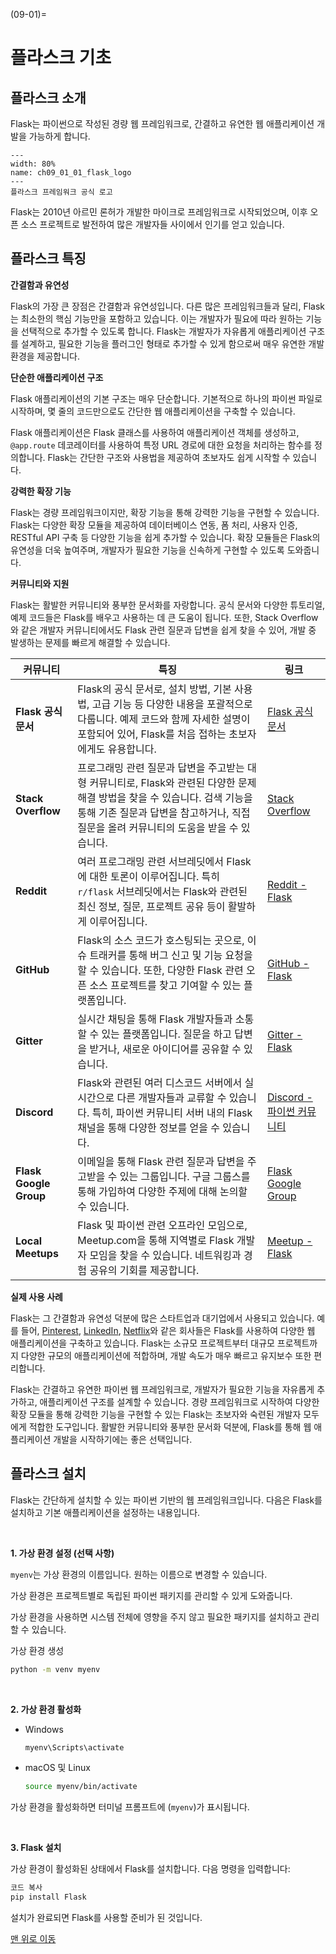 (09-01)=
# 플라스크 기초


## 플라스크 소개

Flask는 파이썬으로 작성된 경량 웹 프레임워크로, 간결하고 유연한 웹 애플리케이션 개발을 가능하게 합니다.

```{figure} ../imgs/chap_09/ch09_01_01_flask_logo.png
---
width: 80%
name: ch09_01_01_flask_logo
---
플라스크 프레임워크 공식 로고
```

Flask는 2010년 아르민 론허가 개발한 마이크로 프레임워크로 시작되었으며, 이후 오픈 소스 프로젝트로 발전하여 많은 개발자들 사이에서 인기를 얻고 있습니다.


## 플라스크 특징

**간결함과 유연성**

Flask의 가장 큰 장점은 간결함과 유연성입니다. 다른 많은 프레임워크들과 달리, Flask는 최소한의 핵심 기능만을 포함하고 있습니다. 이는 개발자가 필요에 따라 원하는 기능을 선택적으로 추가할 수 있도록 합니다. Flask는 개발자가 자유롭게 애플리케이션 구조를 설계하고, 필요한 기능을 플러그인 형태로 추가할 수 있게 함으로써 매우 유연한 개발 환경을 제공합니다.

**단순한 애플리케이션 구조**

Flask 애플리케이션의 기본 구조는 매우 단순합니다. 기본적으로 하나의 파이썬 파일로 시작하며, 몇 줄의 코드만으로도 간단한 웹 애플리케이션을 구축할 수 있습니다. 

Flask 애플리케이션은 Flask 클래스를 사용하여 애플리케이션 객체를 생성하고, `@app.route` 데코레이터를 사용하여 특정 URL 경로에 대한 요청을 처리하는 함수를 정의합니다. Flask는 간단한 구조와 사용법을 제공하여 초보자도 쉽게 시작할 수 있습니다.

**강력한 확장 기능**

Flask는 경량 프레임워크이지만, 확장 기능을 통해 강력한 기능을 구현할 수 있습니다. Flask는 다양한 확장 모듈을 제공하여 데이터베이스 연동, 폼 처리, 사용자 인증, RESTful API 구축 등 다양한 기능을 쉽게 추가할 수 있습니다. 확장 모듈들은 Flask의 유연성을 더욱 높여주며, 개발자가 필요한 기능을 신속하게 구현할 수 있도록 도와줍니다.

**커뮤니티와 지원**

Flask는 활발한 커뮤니티와 풍부한 문서화를 자랑합니다. 공식 문서와 다양한 튜토리얼, 예제 코드들은 Flask를 배우고 사용하는 데 큰 도움이 됩니다. 또한, Stack Overflow와 같은 개발자 커뮤니티에서도 Flask 관련 질문과 답변을 쉽게 찾을 수 있어, 개발 중 발생하는 문제를 빠르게 해결할 수 있습니다.

| 커뮤니티 | 특징 | 링크 |
|-----------|-------------|-------------|
| **Flask 공식 문서** | Flask의 공식 문서로, 설치 방법, 기본 사용법, 고급 기능 등 다양한 내용을 포괄적으로 다룹니다. 예제 코드와 함께 자세한 설명이 포함되어 있어, Flask를 처음 접하는 초보자에게도 유용합니다. | [Flask 공식 문서](https://flask.palletsprojects.com/) |
| **Stack Overflow** | 프로그래밍 관련 질문과 답변을 주고받는 대형 커뮤니티로, Flask와 관련된 다양한 문제 해결 방법을 찾을 수 있습니다. 검색 기능을 통해 기존 질문과 답변을 참고하거나, 직접 질문을 올려 커뮤니티의 도움을 받을 수 있습니다. | [Stack Overflow](https://stackoverflow.com/questions/tagged/flask) |
| **Reddit** | 여러 프로그래밍 관련 서브레딧에서 Flask에 대한 토론이 이루어집니다. 특히 `r/flask` 서브레딧에서는 Flask와 관련된 최신 정보, 질문, 프로젝트 공유 등이 활발하게 이루어집니다. | [Reddit - Flask](https://www.reddit.com/r/flask/) |
| **GitHub** | Flask의 소스 코드가 호스팅되는 곳으로, 이슈 트래커를 통해 버그 신고 및 기능 요청을 할 수 있습니다. 또한, 다양한 Flask 관련 오픈 소스 프로젝트를 찾고 기여할 수 있는 플랫폼입니다. | [GitHub - Flask](https://github.com/pallets/flask) |
| **Gitter** | 실시간 채팅을 통해 Flask 개발자들과 소통할 수 있는 플랫폼입니다. 질문을 하고 답변을 받거나, 새로운 아이디어를 공유할 수 있습니다. | [Gitter - Flask](https://gitter.im/pallets/flask) |
| **Discord** | Flask와 관련된 여러 디스코드 서버에서 실시간으로 다른 개발자들과 교류할 수 있습니다. 특히, 파이썬 커뮤니티 서버 내의 Flask 채널을 통해 다양한 정보를 얻을 수 있습니다. | [Discord - 파이썬 커뮤니티](https://discord.com/invite/python) |
| **Flask Google Group** | 이메일을 통해 Flask 관련 질문과 답변을 주고받을 수 있는 그룹입니다. 구글 그룹스를 통해 가입하여 다양한 주제에 대해 논의할 수 있습니다. | [Flask Google Group](https://groups.google.com/g/flask) |
| **Local Meetups** | Flask 및 파이썬 관련 오프라인 모임으로, Meetup.com을 통해 지역별로 Flask 개발자 모임을 찾을 수 있습니다. 네트워킹과 경험 공유의 기회를 제공합니다. | [Meetup - Flask](https://www.meetup.com/topics/flask/) |


**실제 사용 사례**

Flask는 그 간결함과 유연성 덕분에 많은 스타트업과 대기업에서 사용되고 있습니다. 예를 들어, [Pinterest](https://kr.pinterest.com/), [LinkedIn](https://www.linkedin.com/?trk=people-guest_nav-header-logo), [Netflix](https://www.netflix.com/kr/)와 같은 회사들은 Flask를 사용하여 다양한 웹 애플리케이션을 구축하고 있습니다. Flask는 소규모 프로젝트부터 대규모 프로젝트까지 다양한 규모의 애플리케이션에 적합하며, 개발 속도가 매우 빠르고 유지보수 또한 편리합니다.

Flask는 간결하고 유연한 파이썬 웹 프레임워크로, 개발자가 필요한 기능을 자유롭게 추가하고, 애플리케이션 구조를 설계할 수 있습니다. 경량 프레임워크로 시작하여 다양한 확장 모듈을 통해 강력한 기능을 구현할 수 있는 Flask는 초보자와 숙련된 개발자 모두에게 적합한 도구입니다. 활발한 커뮤니티와 풍부한 문서화 덕분에, Flask를 통해 웹 애플리케이션 개발을 시작하기에는 좋은 선택입니다.


## 플라스크 설치

Flask는 간단하게 설치할 수 있는 파이썬 기반의 웹 프레임워크입니다. 다음은 Flask를 설치하고 기본 애플리케이션을 설정하는 내용입니다.

<br />

**1. 가상 환경 설정 (선택 사항)**

`myenv`는 가상 환경의 이름입니다. 원하는 이름으로 변경할 수 있습니다.

가상 환경은 프로젝트별로 독립된 파이썬 패키지를 관리할 수 있게 도와줍니다.

가상 환경을 사용하면 시스템 전체에 영향을 주지 않고 필요한 패키지를 설치하고 관리할 수 있습니다.

가상 환경 생성

```bash
python -m venv myenv
```

<br />

**2. 가상 환경 활성화**

- Windows

    ```bash
    myenv\Scripts\activate
    ```
- macOS 및 Linux

    ```bash
    source myenv/bin/activate
    ```

가상 환경을 활성화하면 터미널 프롬프트에 (`myenv`)가 표시됩니다.

<br />

**3. Flask 설치**

가상 환경이 활성화된 상태에서 Flask를 설치합니다. 다음 명령을 입력합니다:

```bash
코드 복사
pip install Flask
```

설치가 완료되면 Flask를 사용할 준비가 된 것입니다.

[맨 위로 이동](09-01)